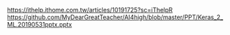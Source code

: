 https://ithelp.ithome.com.tw/articles/10191725?sc=iThelpR
https://github.com/MyDearGreatTeacher/AI4high/blob/master/PPT/Keras_2_ML.20190531pptx.pptx
